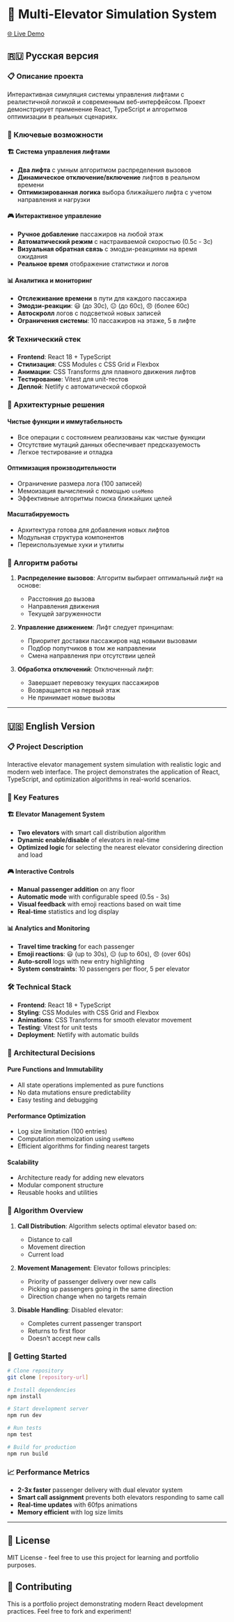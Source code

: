 # 🏢 Multi-Elevator Simulation System

[🌐 Live Demo](https://andreielevator.netlify.app/)

## 🇷🇺 Русская версия

### 📋 Описание проекта

Интерактивная симуляция системы управления лифтами с реалистичной логикой и современным веб-интерфейсом. Проект демонстрирует применение React, TypeScript и алгоритмов оптимизации в реальных сценариях.

### 🚀 Ключевые возможности

#### 🏗️ Система управления лифтами

- **Два лифта** с умным алгоритмом распределения вызовов
- **Динамическое отключение/включение** лифтов в реальном времени
- **Оптимизированная логика** выбора ближайшего лифта с учетом направления и нагрузки

#### 🎮 Интерактивное управление

- **Ручное добавление** пассажиров на любой этаж
- **Автоматический режим** с настраиваемой скоростью (0.5с - 3с)
- **Визуальная обратная связь** с эмодзи-реакциями на время ожидания
- **Реальное время** отображение статистики и логов

#### 📊 Аналитика и мониторинг

- **Отслеживание времени** в пути для каждого пассажира
- **Эмодзи-реакции**: 😃 (до 30с), 😐 (до 60с), 😠 (более 60с)
- **Автоскролл** логов с подсветкой новых записей
- **Ограничения системы**: 10 пассажиров на этаже, 5 в лифте

### 🛠️ Технический стек

- **Frontend**: React 18 + TypeScript
- **Стилизация**: CSS Modules с CSS Grid и Flexbox
- **Анимации**: CSS Transforms для плавного движения лифтов
- **Тестирование**: Vitest для unit-тестов
- **Деплой**: Netlify с автоматической сборкой

### 🧠 Архитектурные решения

#### Чистые функции и иммутабельность

- Все операции с состоянием реализованы как чистые функции
- Отсутствие мутаций данных обеспечивает предсказуемость
- Легкое тестирование и отладка

#### Оптимизация производительности

- Ограничение размера лога (100 записей)
- Мемоизация вычислений с помощью `useMemo`
- Эффективные алгоритмы поиска ближайших целей

#### Масштабируемость

- Архитектура готова для добавления новых лифтов
- Модульная структура компонентов
- Переиспользуемые хуки и утилиты

### 🎯 Алгоритм работы

1. **Распределение вызовов**: Алгоритм выбирает оптимальный лифт на основе:
   - Расстояния до вызова
   - Направления движения
   - Текущей загруженности

2. **Управление движением**: Лифт следует принципам:
   - Приоритет доставки пассажиров над новыми вызовами
   - Подбор попутчиков в том же направлении
   - Смена направления при отсутствии целей

3. **Обработка отключений**: Отключенный лифт:
   - Завершает перевозку текущих пассажиров
   - Возвращается на первый этаж
   - Не принимает новые вызовы

---

## 🇺🇸 English Version

### 📋 Project Description

Interactive elevator management system simulation with realistic logic and modern web interface. The project demonstrates the application of React, TypeScript, and optimization algorithms in real-world scenarios.

### 🚀 Key Features

#### 🏗️ Elevator Management System

- **Two elevators** with smart call distribution algorithm
- **Dynamic enable/disable** of elevators in real-time
- **Optimized logic** for selecting the nearest elevator considering direction and load

#### 🎮 Interactive Controls

- **Manual passenger addition** on any floor
- **Automatic mode** with configurable speed (0.5s - 3s)
- **Visual feedback** with emoji reactions based on wait time
- **Real-time** statistics and log display

#### 📊 Analytics and Monitoring

- **Travel time tracking** for each passenger
- **Emoji reactions**: 😃 (up to 30s), 😐 (up to 60s), 😠 (over 60s)
- **Auto-scroll** logs with new entry highlighting
- **System constraints**: 10 passengers per floor, 5 per elevator

### 🛠️ Technical Stack

- **Frontend**: React 18 + TypeScript
- **Styling**: CSS Modules with CSS Grid and Flexbox
- **Animations**: CSS Transforms for smooth elevator movement
- **Testing**: Vitest for unit tests
- **Deployment**: Netlify with automatic builds

### 🧠 Architectural Decisions

#### Pure Functions and Immutability

- All state operations implemented as pure functions
- No data mutations ensure predictability
- Easy testing and debugging

#### Performance Optimization

- Log size limitation (100 entries)
- Computation memoization using `useMemo`
- Efficient algorithms for finding nearest targets

#### Scalability

- Architecture ready for adding new elevators
- Modular component structure
- Reusable hooks and utilities

### 🎯 Algorithm Overview

1. **Call Distribution**: Algorithm selects optimal elevator based on:
   - Distance to call
   - Movement direction
   - Current load

2. **Movement Management**: Elevator follows principles:
   - Priority of passenger delivery over new calls
   - Picking up passengers going in the same direction
   - Direction change when no targets remain

3. **Disable Handling**: Disabled elevator:
   - Completes current passenger transport
   - Returns to first floor
   - Doesn't accept new calls

### 🚀 Getting Started

```bash
# Clone repository
git clone [repository-url]

# Install dependencies
npm install

# Start development server
npm run dev

# Run tests
npm test

# Build for production
npm run build
```

### 📈 Performance Metrics

- **2-3x faster** passenger delivery with dual elevator system
- **Smart call assignment** prevents both elevators responding to same call
- **Real-time updates** with 60fps animations
- **Memory efficient** with log size limits

---

## 📝 License

MIT License - feel free to use this project for learning and portfolio purposes.

## 🤝 Contributing

This is a portfolio project demonstrating modern React development practices. Feel free to fork and experiment!
